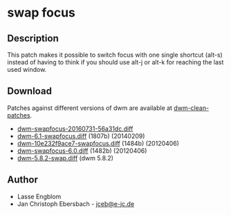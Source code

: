 # swap focus

## Description
This patch makes it possible to switch focus with one single shortcut (alt-s) instead of having to think if you should use alt-j or alt-k for reaching the last used window.

## Download
Patches against different versions of dwm are available at
[dwm-clean-patches](https://github.com/jceb/dwm-clean-patches).

 * [dwm-swapfocus-20160731-56a31dc.diff](dwm-swapfocus-20160731-56a31dc.diff)
 * [dwm-6.1-swapfocus.diff](dwm-6.1-swapfocus.diff) (1807b) (20140209)
 * [dwm-10e232f9ace7-swapfocus.diff](dwm-10e232f9ace7-swapfocus.diff) (1484b) (20120406)
 * [dwm-swapfocus-6.0.diff](dwm-swapfocus-6.0.diff) (1482b) (20120406)
 * [dwm-5.8.2-swap.diff](dwm-5.8.2-swap.diff) (dwm 5.8.2)

## Author
 * Lasse Engblom
 * Jan Christoph Ebersbach - <jceb@e-jc.de>
